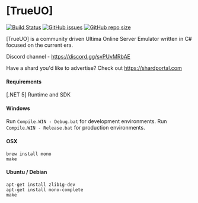# [TrueUO]

[![Build Status](https://travis-ci.com/TrueUO/TrueUO.svg?branch=master)](https://travis-ci.com/TrueUO/TrueUO)
[![GitHub issues](https://img.shields.io/github/issues/trueuo/trueuo.svg)](https://github.com/TrueUO/TrueUO/issues)
[![GitHub repo size](https://img.shields.io/github/repo-size/trueuo/trueuo.svg)](https://github.com/TrueUO/TrueUO/)


[TrueUO] is a community driven Ultima Online Server Emulator written in C# focused on the current era.

Discord channel - https://discord.gg/svPUvMRbAE

Have a shard you'd like to advertise? Check out https://shardportal.com

#### Requirements

[.NET 5] Runtime and SDK


#### Windows

Run `Compile.WIN - Debug.bat` for development environments.
Run `Compile.WIN - Release.bat` for production environments.


#### OSX

`brew install mono`  
`make`


#### Ubuntu / Debian

`apt-get install zlib1g-dev`  
`apt-get install mono-complete`  
`make`

